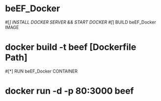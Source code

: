 # beEF_Docker
#[*] INSTALL DOCKER SERVER && START DOCKER
#[*] BUILD beEF_Docker IMAGE
#	docker build -t beef [Dockerfile Path]
#[*] RUN beEF_Docker CONTAINER
#	docker run -d -p 80:3000 beef

